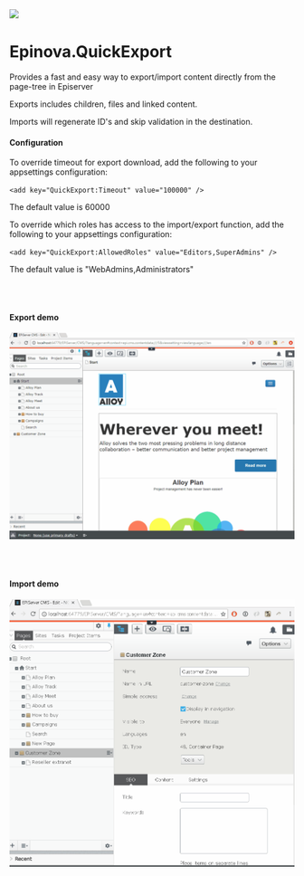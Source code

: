 <img src="https://github.com/Epinova/Epinova.QuickExport/workflows/CI/badge.svg" />


# Epinova.QuickExport

Provides a fast and easy way to export/import content directly from the page-tree in Episerver

Exports includes children, files and linked content.

Imports will regenerate ID's and skip validation in the destination.


#### Configuration

To override timeout for export download, add the following to your appsettings configuration:

`<add key="QuickExport:Timeout" value="100000" />`

The default value is 60000

To override which roles has access to the import/export function, add the following to your appsettings configuration:

`<add key="QuickExport:AllowedRoles" value="Editors,SuperAdmins" />`

The default value is "WebAdmins,Administrators"

<br/><br/>

#### Export demo
<img src="doc/export.gif" />

<br/><br/>

#### Import demo
<img src="doc/import.gif" />
<br/>

